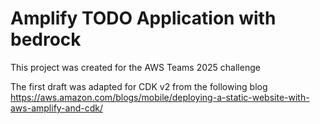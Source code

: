 # Amplify TODO Application with bedrock

This project was created for the AWS Teams 2025 challenge 

The first draft was adapted for CDK v2 from the following blog https://aws.amazon.com/blogs/mobile/deploying-a-static-website-with-aws-amplify-and-cdk/

